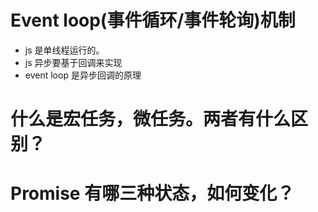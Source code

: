 # Event loop(事件循环/事件轮询)机制

- js 是单线程运行的。
- js 异步要基于回调来实现
- event loop 是异步回调的原理

# 什么是宏任务，微任务。两者有什么区别？

# Promise 有哪三种状态，如何变化？
